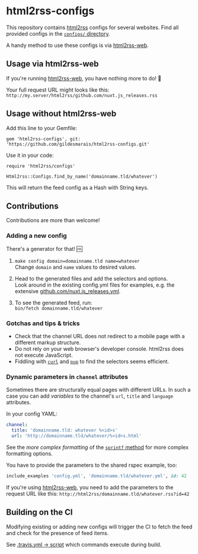 # html2rss-configs

This repository contains [html2rss](https://github.com/gildesmarais/html2rss) configs for several websites. Find all provided configs in the [`configs/` directory](https://github.com/gildesmarais/html2rss-configs/tree/master/lib/html2rss/configs).

A handy method to use these configs is via [html2rss-web](https://github.com/gildesmarais/html2rss-web).

## Usage via html2rss-web

If you're running [html2rss-web](https://github.com/gildesmarais/html2rss-web),
you have nothing more to do! 🎉

Your full request URL might looks like this:
`http://my.server/html2rss/github.com/nuxt.js_releases.rss`

## Usage without html2rss-web

Add this line to your Gemfile:

`gem 'html2rss-configs', git: 'https://github.com/gildesmarais/html2rss-configs.git'`

Use it in your code:

```
require 'html2rss/configs'

Html2rss::Configs.find_by_name('domainname.tld/whatever')
```

This will return the feed config as a Hash with String keys.

## Contributions

Contributions are more than welcome!

### Adding a new config

There's a generator for that! 🆒

1. `make config domain=domainname.tld name=whatever`  
    Change `domain` and `name` values to desired values.
2. Head to the generated files and add the selectors and options.  
    Look around in the existing config.yml files for examples, e.g. the extensive [github.com/nuxt.js_releases.yml](https://github.com/gildesmarais/html2rss-configs/blob/master/lib/html2rss/configs/github.com/nuxt.js_releases.yml).

3. To see the generated feed, run:  
    `bin/fetch domainname.tld/whatever`

### Gotchas and tips & tricks

- Check that the channel URL does not redirect to a mobile page with a different markup structure.
- Do not rely on your web browser's developer console. html2rss does not execute JavaScript.
- Fiddling with [`curl`](https://github.com/curl/curl) and [`pup`](https://github.com/ericchiang/pup) to find the selectors seems efficient.

### Dynamic parameters in `channel` attributes

Sometimes there are structurally equal pages with different URLs. In such a case you can add *variables* to the channel's `url`, `title` and `language` attributes.

In your config YAML:

```yaml
channel:
  title: 'domainname.tld: whatever %<id>s'
  url: 'http://domainname.tld/whatever/%<id>s.html'
```

See the *more complex formatting* of the [`sprintf` method](https://ruby-doc.org/core-2.6.3/Kernel.html#method-i-sprintf) for more complex formatting options.

You have to provide the parameters to the shared rspec example, too:

```ruby
include_examples 'config.yml', 'domainname.tld/whatever.yml', id: 42
```

If you're using [html2rss-web](https://github.com/gildesmarais/html2rss-web), you need to add the parameters to the request URL like this: `http://html2rss/domainname.tld/whatever.rss?id=42`

## Building on the CI

Modifying existing or adding new configs will trigger the CI to fetch the feed
and check for the presence of feed items.

See [.travis.yml -> script](https://github.com/gildesmarais/html2rss-configs/blob/master/.travis.yml) which commands execute during build.

